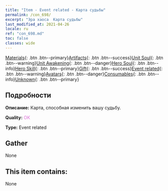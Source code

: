 ```yaml
---
title: "Item - Event related - Карта судьбы"
permalink: /con_698/
excerpt: "Эра хаоса  Карта судьбы"
last_modified_at: 2021-04-26
locale: ru
ref: "con_698.md"
toc: false
classes: wide
---
```

 [Materials](/ItemsRU/){: .btn .btn--primary}[Artifacts](/ItemsRU/Artifacts/){: .btn .btn--success}[Unit Soul](/ItemsRU/UnitSoul/){: .btn .btn--warning}[Unit Awakening](/ItemsRU/UnitAwakening/){: .btn .btn--danger}[Hero Soul](/ItemsRU/HeroSoul/){: .btn .btn--info}[Hero Skill](/ItemsRU/HeroSkill/){: .btn .btn--primary}[Gift](/ItemsRU/Gift/){: .btn .btn--success}[Event related](/ItemsRU/Events/){: .btn .btn--warning}[Avatars](/ItemsRU/Avatars/){: .btn .btn--danger}[Consumables](/ItemsRU/Consumables/){: .btn .btn--info}[Unknown](/ItemsRU/Unknown/){: .btn .btn--primary}

## Подробности
 **Описание:** Карта, способная изменить вашу судьбу.

 **Quality:** <span style="color: #DA70D6">OK</span>

 **Type:** Event related

## Gather

  None

## This item contains:

  None

